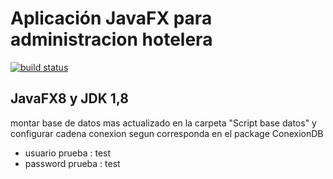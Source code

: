 # Aplicación JavaFX para administracion hotelera


[![build status](https://gitlab.com/ci/projects/10792/status.png?ref=master)](https://gitlab.com/ci/projects/10792?ref=master)
## JavaFX8 y JDK 1,8

montar base de datos mas actualizado en la carpeta "Script base datos" y configurar cadena conexion segun corresponda en el package ConexionDB

* usuario prueba : test
* password prueba : test